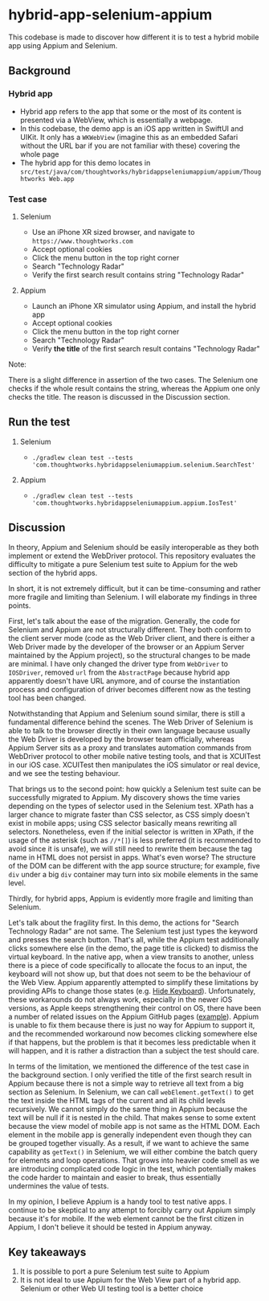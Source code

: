 # hybrid-app-selenium-appium

This codebase is made to discover how different it is to test a hybrid mobile app using Appium and Selenium. 

## Background

### Hybrid app
  
- Hybrid app refers to the app that some or the most of its content is presented via a WebView, which is essentially a webpage. 
- In this codebase, the demo app is an iOS app written in SwiftUI and UIKit. It only has a `WKWebView` (imagine this as an embedded Safari without the URL bar if you are not familiar with these) covering the whole page
- The hybrid app for this demo locates in `src/test/java/com/thoughtworks/hybridappseleniumappium/appium/Thoughtworks Web.app`

### Test case

1. Selenium
   * Use an iPhone XR sized browser, and navigate to `https://www.thoughtworks.com`
   * Accept optional cookies
   * Click the menu button in the top right corner
   * Search "Technology Radar"
   * Verify the first search result contains string "Technology Radar"

2. Appium
   * Launch an iPhone XR simulator using Appium, and install the hybrid app
   * Accept optional cookies
   * Click the menu button in the top right corner
   * Search "Technology Radar"
   * Verify **the title** of the first search result contains "Technology Radar"

Note:

There is a slight difference in assertion of the two cases. The Selenium one checks if the whole result contains the string, whereas the Appium one only checks the title. The reason is discussed in the Discussion section. 

## Run the test

1. Selenium
   * `./gradlew clean test --tests 'com.thoughtworks.hybridappseleniumappium.selenium.SearchTest'`

2. Appium
   * `./gradlew clean test --tests 'com.thoughtworks.hybridappseleniumappium.appium.IosTest'`

## Discussion

In theory, Appium and Selenium should be easily interoperable as they both implement or extend the WebDriver protocol. This repository evaluates the difficulty to mitigate a pure Selenium test suite to Appium for the web section of the hybrid apps.  

In short, it is not extremely difficult, but it can be time-consuming and rather more fragile and limiting than Selenium. I will elaborate my findings in three points. 

First, let's talk about the ease of the migration. Generally, the code for Selenium and Appium are not structurally different. They both conform to the client server mode (code as the Web Driver client, and there is either a Web Driver made by the developer of the browser or an Appium Server maintained by the Appium project), so the structural changes to be made are minimal. I have only changed the driver type from `WebDriver` to `IOSDriver`, removed `url` from the `AbstractPage` because hybrid app apparently doesn't have URL anymore, and of course the instantiation process and configuration of driver becomes different now as the testing tool has been changed.

Notwithstanding that Appium and Selenium sound similar, there is still a fundamental difference behind the scenes. The Web Driver of Selenium is able to talk to the browser directly in their own language because usually the Web Driver is developed by the browser team officially, whereas Appium Server sits as a proxy and translates automation commands from WebDriver protocol to other mobile native testing tools, and that is XCUITest in our iOS case. XCUITest then manipulates the iOS simulator or real device, and we see the testing behaviour. 

That brings us to the second point: how quickly a Selenium test suite can be successfully migrated to Appium. My discovery shows the time varies depending on the types of selector used in the Selenium test. XPath has a larger chance to migrate faster than CSS selector, as CSS simply doesn't exist in mobile apps; using CSS selector basically means rewriting all selectors. Nonetheless, even if the initial selector is written in XPath, if the usage of the asterisk (such as `//*[]`) is less preferred (it is recommended to avoid since it is unsafe), we will still need to rewrite them because the tag name in HTML does not persist in apps. What's even worse? The structure of the DOM can be different with the app source structure; for example, five `div` under a big `div` container may turn into six mobile elements in the same level. 

Thirdly, for hybrid apps, Appium is evidently more fragile and limiting than Selenium. 

Let's talk about the fragility first. In this demo, the actions for "Search Technology Radar" are not same. The Selenium test just types the keyword and presses the search button. That's all, while the Appium test additionally clicks somewhere else (in the demo, the page title is clicked) to dismiss the virtual keyboard. In the native app, when a view transits to another, unless there is a piece of code specifically to allocate the focus to an input, the keyboard will not show up, but that does not seem to be the behaviour of the Web View. Appium apparently attempted to simplify these limitations by providing APIs to change those states (e.g. [Hide Keyboard](https://appium.io/docs/en/commands/device/keys/hide-keyboard/)). Unfortunately, these workarounds do not always work, especially in the newer iOS versions, as Apple keeps strengthening their control on OS, there have been a number of related issues on the Appium GitHub pages ([example](https://github.com/appium/appium/issues/15073)). Appium is unable to fix them because there is just no way for Appium to support it, and the recommended workaround now becomes clicking somewhere else if that happens, but the problem is that it becomes less predictable when it will happen, and it is rather a distraction than a subject the test should care. 

In terms of the limitation, we mentioned the difference of the test case in the background section. I only verified the title of the first search result in Appium because there is not a simple way to retrieve all text from a big section as Selenium. In Selenium, we can call `webElement.getText()` to get the text inside the HTML tags of the current and all its child levels recursively. We cannot simply do the same thing in Appium because the text will be null if it is nested in the child. That makes sense to some extent because the view model of mobile app is not same as the HTML DOM. Each element in the mobile app is generally independent even though they can be grouped together visually. As a result, if we want to achieve the same capability as `getText()` in Selenium, we will either combine the batch query for elements and loop operations. That grows into heavier code smell as we are introducing complicated code logic in the test, which potentially makes the code harder to maintain and easier to break, thus essentially undermines the value of tests. 

In my opinion, I believe Appium is a handy tool to test native apps. I continue to be skeptical to any attempt to forcibly carry out Appium simply because it's for mobile. If the web element cannot be the first citizen in Appium, I don't believe it should be tested in Appium anyway. 

## Key takeaways

1. It is possible to port a pure Selenium test suite to Appium
2. It is not ideal to use Appium for the Web View part of a hybrid app. Selenium or other Web UI testing tool is a better choice
